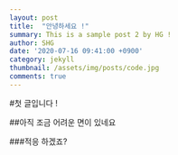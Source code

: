 ```yaml
---
layout: post
title:  "안녕하세요 !"
summary: This is a sample post 2 by HG !
author: SHG
date: '2020-07-16 09:41:00 +0900'
category: jekyll
thumbnail: /assets/img/posts/code.jpg
comments: true
---
```


 #첫 글입니다 !

 ##아직 조금 어려운 면이 있네요 

 ###적응 하겠죠?
